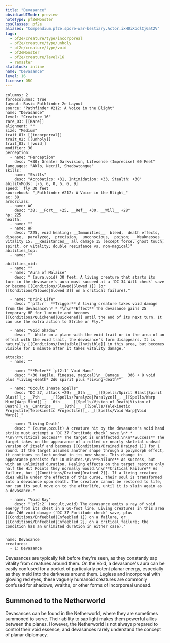```yaml
---
title: "Devasance"
obsidianUIMode: preview
noteType: pf2eMonster
cssClasses: pf2e
aliases: "Compendium.pf2e.spore-war-bestiary.Actor.ixH0iXbdlCjGat2V" 
tags:
  - pf2e/creature/type/incorporeal
  - pf2e/creature/type/unholy
  - pf2e/creature/type/void
  - pf2eMonster
  - pf2e/creature/level/16
  - remaster
statblock: inline
name: "Devasance"
level: 16
license: ORC
---
```


```statblock
columns: 2
forcecolumns: true
layout: Basic Pathfinder 2e Layout
source: "Pathfinder #212: A Voice in the Blight"
name: "Devasance"
level: "Creature 16"
rare_03: [[Rare]]
alignment: ""
size: "Medium"
trait_01: [[incorporeal]]
trait_02: [[unholy]]
trait_03: [[void]]
modifier: 30
perception:
  - name: "Perception"
    desc: "+30; Greater Darkvision, Lifesense (Imprecise) 60 Feet"
languages: "Aklo, Necril, Shadowtongue"
skills:
  - name: "Skills"
    desc: "Acrobatics: +31, Intimidation: +33, Stealth: +30"
abilityMods: [-5, 6, 0, 5, 6, 9]
speed:  fly 30 feet
sourcebook: "_Pathfinder #212: A Voice in the Blight_"
ac: 38
armorclass:
  - name: AC
    desc: "38; __Fort__ +25, __Ref__ +30, __Will__ +28"
hp: 225
health:
  - name: ""
  - name: HP
    desc: "225, void healing; __Immunities__  bleed,  death effects,  disease,  paralyzed,  precision,  unconscious,  poison; __Weaknesses__ vitality 15; __Resistances__ all damage 15 (except force, ghost touch, spirit, or vitality; double resistance vs. non-magical)"
abilities_top:
  - name: ""

abilities_mid:
  - name: ""
  - name: "Aura of Malaise"
    desc: " (aura,void) 30 feet. A living creature that starts its turn in the devasance's aura must succeed at a `DC 34 Will check` save or become [[Conditions/Slowed|Slowed 1]] (or [[Conditions/Slowed|Slowed 2]] on a critical failure)."

  - name: "Drink Life"
    desc: "`pf2:r`  **Trigger** A living creature takes void damage from the devasance\n* * *\n\n**Effect** The devasance gains 25 temporary HP for 1 minute and becomes [[Conditions/Quickened|Quickened]] until the end of its next turn. It can use the extra action to Strike or Fly."

  - name: "Void Shadow"
    desc: "  While on a plane with the void trait or in the area of an effect with the void trait, the devasance's form disappears. It is naturally [[Conditions/Invisible|Invisible]] in this area, but becomes visible for 1 minute after it takes vitality damage."

attacks:
  - name: ""

  - name: "**Melee** `pf2:1` Void Hand"
    desc: "+30 (agile, finesse, magical)\n__Damage__  3d6 + 8 void plus *living-death* 2d6 spirit plus *living-death*"

  - name: "Occult Innate Spells"
    desc: "DC 37, attack +29; __8th __  _[[Spells/Spirit Blast|Spirit Blast]]_; __7th __  _[[Spells/Paralyze|Paralyze]]_, _[[Spells/Warp Mind|Warp Mind]]_; __6th __  _[[Spells/Vision of Death|Vision of Death]]_\n__Cantrips__  __(8th)__ _[[Spells/Telekinetic Projectile|Telekinetic Projectile]]_, _[[Spells/Void Warp|Void Warp]]_"

  - name: "Living Death"
    desc: " (curse,occult) A creature hit by the devasance's void hand strike must attempt a `DC 37 Fortitude check` save.\n* * *\n\n**Critical Success** The target is unaffected.\n\n**Success** The target takes on the appearance of a rotted or nearly skeletal undead version of itself and becomes [[Conditions/Drained|Drained 1]] for 1 round. If the target assumes another shape through a polymorph effect, it continues to look undead in its new shape. This change in appearance persists for 10 minutes.\n\n**Failure** As success, but with an unlimited duration. Healing effects on the target restore only half the Hit Points they normally would.\n\n**Critical Failure** As failure, but [[Conditions/Drained|Drained 2]]. If a living creature dies while under the effects of this curse, their soul is transformed into a devasance upon death. The creature cannot be restored to life, nor can its soul move on to the afterlife, until it is slain again as a devasance."

  - name: "Void Ray"
    desc: "`pf2:2` (occult,void) The devasance emits a ray of void energy from its chest in a 60-foot line. Living creatures in this area take 7d6 void damage (`DC 37 Fortitude check` save, plus [[Conditions/Enfeebled|Enfeebled 1]] on a failure, or [[Conditions/Enfeebled|Enfeebled 2]] on a critical failure; the condition has an unlimited duration in either case)."
 
```

```encounter-table
name: Devasance
creatures:
  - 1: Devasance
```



Devasances are typically felt before they're seen, as they constantly sap vitality from creatures around them. On the Void, a devasance's aura can be easily confused for a pocket of particularly potent planar energy, especially as they meld into the darkness around them. Legless and incorporeal with glowing red eyes, these vaguely humanoid creatures are commonly confused for shadows, wraiths, or other forms of incorporeal undead.

## Summoned to the Netherworld

Devasances can be found in the Netherworld, where they are sometimes summoned to serve. Their ability to sap light makes them powerful allies between the planes. However, the Netherworld is not always prepared to control their void essence, and devasances rarely understand the concept of planar diplomacy.
